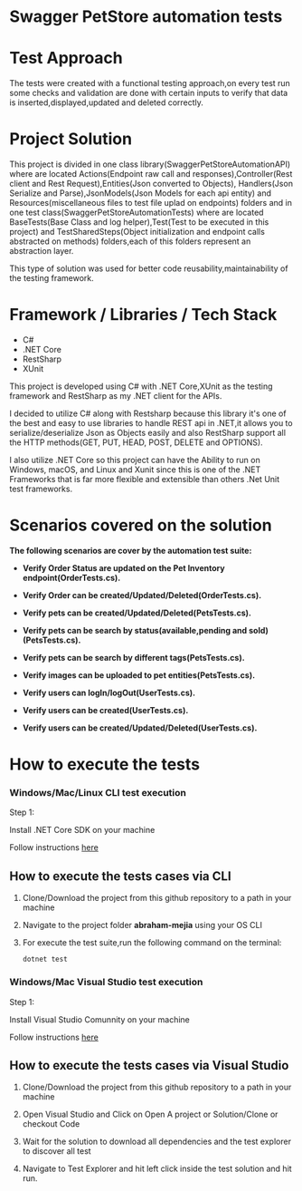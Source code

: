 
# Swagger PetStore automation tests

# Test Approach

The tests were created with a functional testing approach,on every test run some checks and validation are done with certain inputs to verify that data is inserted,displayed,updated and deleted correctly.

# Project Solution

This project is divided in one class library(SwaggerPetStoreAutomationAPI) where are located Actions(Endpoint raw call and responses),Controller(Rest client and Rest Request),Entities(Json converted to Objects),
Handlers(Json Serialize and Parse),JsonModels(Json Models for each api entity) and Resources(miscellaneous files to test file uplad on endpoints) folders and in one test class(SwaggerPetStoreAutomationTests) where are located BaseTests(Base Class and log helper),Test(Test to be executed in this project) and TestSharedSteps(Object initialization and endpoint calls abstracted on methods) folders,each of this folders 
represent an abstraction layer.

This type of solution was used for better code reusability,maintainability of the testing framework.


# Framework / Libraries / Tech Stack 

* C#
* .NET Core
* RestSharp
* XUnit

This project is developed using C# with .NET Core,XUnit as the testing framework and RestSharp as my .NET client for the APIs.

I decided to utilize C# along with Restsharp because this library it's one of the best and easy to use libraries to handle REST api in .NET,it allows you to serialize/deserialize Json as Objects easily and also RestSharp support all the HTTP methods(GET, PUT, HEAD, POST, DELETE and OPTIONS).

I also utilize .NET Core so this project can have the Ability to run on Windows, macOS, and Linux and Xunit since this is one of the .NET Frameworks that is far more flexible and extensible than others .Net Unit test frameworks.

# Scenarios covered on the solution

**The following scenarios are cover by the automation test suite:**

*  **Verify Order Status are updated on the Pet Inventory endpoint(OrderTests.cs).**

*  **Verify Order can be created/Updated/Deleted(OrderTests.cs).**
  
* **Verify pets can be created/Updated/Deleted(PetsTests.cs).**

* **Verify pets can be search by status(available,pending and sold)(PetsTests.cs).**
  
* **Verify pets can be search by different tags(PetsTests.cs).**

* **Verify images can be uploaded to pet entities(PetsTests.cs).**

* **Verify users can logIn/logOut(UserTests.cs).**

* **Verify users can be created(UserTests.cs).**

* **Verify users can be created/Updated/Deleted(UserTests.cs).**

# How to execute the tests

### Windows/Mac/Linux CLI test execution ###

Step 1:

Install .NET Core SDK on your machine

Follow instructions [here](https://dotnet.microsoft.com/download)

## How to execute the tests cases via CLI


1. Clone/Download the project from this github repository to a path in your machine

2. Navigate to the project folder **abraham-mejia** using your OS CLI

3. For execute the test suite,run the following command on the terminal:

    `dotnet test`


### Windows/Mac Visual Studio test execution ###

Step 1:

Install Visual Studio Comunnity on your machine

Follow instructions [here](https://visualstudio.microsoft.com/downloads/)

## How to execute the tests cases via Visual Studio


1. Clone/Download the project from this github repository to a path in your machine

2. Open Visual Studio and Click on Open A project or Solution/Clone or checkout Code 

3. Wait for the solution to download all dependencies and the test explorer to discover all test

4. Navigate to Test Explorer and hit left click inside the test solution and hit run.